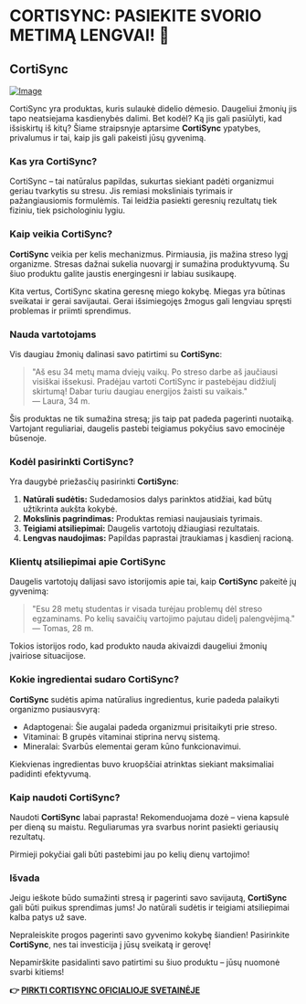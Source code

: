# CORTISYNC: PASIEKITE SVORIO METIMĄ LENGVAI! 🌟

## CortiSync

[![Image](https://www2.sellhealth.com/239/cortisync_2_1a.jpg)](https://gchaffi.com/fi6gmk5U)

CortiSync yra produktas, kuris sulaukė didelio dėmesio. Daugeliui žmonių jis tapo neatsiejama kasdienybės dalimi. Bet kodėl? Ką jis gali pasiūlyti, kad išsiskirtų iš kitų? Šiame straipsnyje aptarsime **CortiSync** ypatybes, privalumus ir tai, kaip jis gali pakeisti jūsų gyvenimą.

### Kas yra CortiSync?

CortiSync – tai natūralus papildas, sukurtas siekiant padėti organizmui geriau tvarkytis su stresu. Jis remiasi moksliniais tyrimais ir pažangiausiomis formulėmis. Tai leidžia pasiekti geresnių rezultatų tiek fiziniu, tiek psichologiniu lygiu.

### Kaip veikia CortiSync?

**CortiSync** veikia per kelis mechanizmus. Pirmiausia, jis mažina streso lygį organizme. Stresas dažnai sukelia nuovargį ir sumažina produktyvumą. Su šiuo produktu galite jaustis energingesni ir labiau susikaupę.

Kita vertus, CortiSync skatina geresnę miego kokybę. Miegas yra būtinas sveikatai ir gerai savijautai. Gerai išsimiegojęs žmogus gali lengviau spręsti problemas ir priimti sprendimus.

### Nauda vartotojams

Vis daugiau žmonių dalinasi savo patirtimi su **CortiSync**:

> "Aš esu 34 metų mama dviejų vaikų. Po streso darbe aš jaučiausi visiškai išsekusi. Pradėjau vartoti CortiSync ir pastebėjau didžiulį skirtumą! Dabar turiu daugiau energijos žaisti su vaikais."  
> — Laura, 34 m.

Šis produktas ne tik sumažina stresą; jis taip pat padeda pagerinti nuotaiką. Vartojant reguliariai, daugelis pastebi teigiamus pokyčius savo emocinėje būsenoje.

### Kodėl pasirinkti CortiSync?

Yra daugybė priežasčių pasirinkti **CortiSync**:

1. **Natūrali sudėtis:** Sudedamosios dalys parinktos atidžiai, kad būtų užtikrinta aukšta kokybė.
2. **Mokslinis pagrindimas:** Produktas remiasi naujausiais tyrimais.
3. **Teigiami atsiliepimai:** Daugelis vartotojų džiaugiasi rezultatais.
4. **Lengvas naudojimas:** Papildas paprastai įtraukiamas į kasdienį racioną.

### Klientų atsiliepimai apie CortiSync

Daugelis vartotojų dalijasi savo istorijomis apie tai, kaip **CortiSync** pakeitė jų gyvenimą:

> "Esu 28 metų studentas ir visada turėjau problemų dėl streso egzaminams. Po kelių savaičių vartojimo pajutau didelį palengvėjimą."  
> — Tomas, 28 m.

Tokios istorijos rodo, kad produkto nauda akivaizdi daugeliui žmonių įvairiose situacijose.

### Kokie ingredientai sudaro CortiSync?

**CortiSync** sudėtis apima natūralius ingredientus, kurie padeda palaikyti organizmo pusiausvyrą:

- Adaptogenai: Šie augalai padeda organizmui prisitaikyti prie streso.
- Vitaminai: B grupės vitaminai stiprina nervų sistemą.
- Mineralai: Svarbūs elementai geram kūno funkcionavimui.

Kiekvienas ingredientas buvo kruopščiai atrinktas siekiant maksimaliai padidinti efektyvumą.

### Kaip naudoti CortiSync?

Naudoti **CortiSync** labai paprasta! Rekomenduojama dozė – viena kapsulė per dieną su maistu. Reguliarumas yra svarbus norint pasiekti geriausių rezultatų.

Pirmieji pokyčiai gali būti pastebimi jau po kelių dienų vartojimo! 

### Išvada

Jeigu ieškote būdo sumažinti stresą ir pagerinti savo savijautą, **CortiSync** gali būti puikus sprendimas jums! Jo natūrali sudėtis ir teigiami atsiliepimai kalba patys už save.

Nepraleiskite progos pagerinti savo gyvenimo kokybę šiandien! Pasirinkite **CortiSync**, nes tai investicija į jūsų sveikatą ir gerovę!

Nepamirškite pasidalinti savo patirtimi su šiuo produktu – jūsų nuomonė svarbi kitiems!



**👉 [PIRKTI CORTISYNC OFICIALIOJE SVETAINĖJE](https://gchaffi.com/fi6gmk5U)**